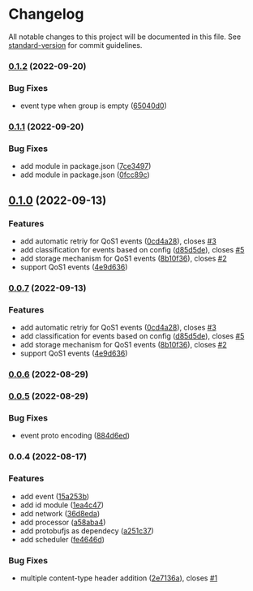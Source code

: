# Changelog

All notable changes to this project will be documented in this file. See [standard-version](https://github.com/conventional-changelog/standard-version) for commit guidelines.

### [0.1.2](https://github.com/gojekfarm/clickstream-web/compare/v0.1.1...v0.1.2) (2022-09-20)

### Bug Fixes

- event type when group is empty ([65040d0](https://github.com/gojekfarm/clickstream-web/commit/65040d0de7b5bda5d13763bc19fe572e1d3f95ae))

### [0.1.1](https://github.com/gojekfarm/clickstream-web/compare/v0.1.0...v0.1.1) (2022-09-20)

### Bug Fixes

- add module in package.json ([7ce3497](https://github.com/gojekfarm/clickstream-web/commit/7ce3497c0a8aa8358f9a23b7293dc6117650c767))
- add module in package.json ([0fcc89c](https://github.com/gojekfarm/clickstream-web/commit/0fcc89c358605cdfc2d72bfcc0c5fff6667e7104))

## [0.1.0](https://github.com/gojekfarm/clickstream-web/compare/v0.0.6...v0.1.0) (2022-09-13)

### Features

- add automatic retriy for QoS1 events ([0cd4a28](https://github.com/gojekfarm/clickstream-web/commit/0cd4a28698ba6ac8f49d5bf7ad5fa7292421c2a0)), closes [#3](https://github.com/gojekfarm/clickstream-web/issues/3)
- add classification for events based on config ([d85d5de](https://github.com/gojekfarm/clickstream-web/commit/d85d5de4faf269ca83f05c97440b0ea7b5b9bbd0)), closes [#5](https://github.com/gojekfarm/clickstream-web/issues/5)
- add storage mechanism for QoS1 events ([8b10f36](https://github.com/gojekfarm/clickstream-web/commit/8b10f36e280c28aec5a84573003857dcb03af83f)), closes [#2](https://github.com/gojekfarm/clickstream-web/issues/2)
- support QoS1 events ([4e9d636](https://github.com/gojekfarm/clickstream-web/commit/4e9d636ddff5b33e34cc22869f83afd89e29cc26))

### [0.0.7](https://github.com/gojekfarm/clickstream-web/compare/v0.0.6...v0.0.7) (2022-09-13)

### Features

- add automatic retriy for QoS1 events ([0cd4a28](https://github.com/gojekfarm/clickstream-web/commit/0cd4a28698ba6ac8f49d5bf7ad5fa7292421c2a0)), closes [#3](https://github.com/gojekfarm/clickstream-web/issues/3)
- add classification for events based on config ([d85d5de](https://github.com/gojekfarm/clickstream-web/commit/d85d5de4faf269ca83f05c97440b0ea7b5b9bbd0)), closes [#5](https://github.com/gojekfarm/clickstream-web/issues/5)
- add storage mechanism for QoS1 events ([8b10f36](https://github.com/gojekfarm/clickstream-web/commit/8b10f36e280c28aec5a84573003857dcb03af83f)), closes [#2](https://github.com/gojekfarm/clickstream-web/issues/2)
- support QoS1 events ([4e9d636](https://github.com/gojekfarm/clickstream-web/commit/4e9d636ddff5b33e34cc22869f83afd89e29cc26))

### [0.0.6](https://github.com/gojekfarm/clickstream-web/compare/v0.0.5...v0.0.6) (2022-08-29)

### [0.0.5](https://github.com/gojekfarm/clickstream-web/compare/v0.0.4...v0.0.5) (2022-08-29)

### Bug Fixes

- event proto encoding ([884d6ed](https://github.com/gojekfarm/clickstream-web/commit/884d6ed41b02dce24f2dadbb50bf99d3b3464afd))

### 0.0.4 (2022-08-17)

### Features

- add event ([15a253b](https://github.com/gojekfarm/clickstream-web/commit/15a253bd6d84e4e7362dbb32f1e9febd5c1af1c9))
- add id module ([1ea4c47](https://github.com/gojekfarm/clickstream-web/commit/1ea4c47efd440dfe587dfe13f8bc8e8279d4e2aa))
- add network ([36d8eda](https://github.com/gojekfarm/clickstream-web/commit/36d8eda585cafa427ca7a411cd72f8e3fac1bffc))
- add processor ([a58aba4](https://github.com/gojekfarm/clickstream-web/commit/a58aba4e903730503208f66a32fc1599539df580))
- add protobufjs as dependecy ([a251c37](https://github.com/gojekfarm/clickstream-web/commit/a251c3781822ad8c95dfcded584c288b33c69701))
- add scheduler ([fe4646d](https://github.com/gojekfarm/clickstream-web/commit/fe4646d03c73192ad7123ad3544975cfab918679))

### Bug Fixes

- multiple content-type header addition ([2e7136a](https://github.com/gojekfarm/clickstream-web/commit/2e7136aa82bb69eb2f21d5f058ddd85966130cb8)), closes [#1](https://github.com/gojekfarm/clickstream-web/issues/1)

